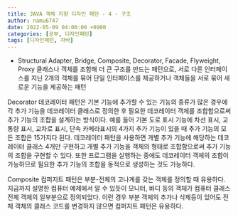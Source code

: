 ```yaml
---
title: JAVA 객체 지향 디자인 패턴 - 4 - 구조
author: namu6747
date: 2022-05-09 04:00:00 +0900
categories: [공부, 디자인패턴]
tags: [디자인패턴, 자바]
---
```


- Structural
Adapter, Bridge, Composite, Decorator, Facade, Flyweight, Proxy
클래스나 객체를 조합해 더 큰 구조를 만드는 패턴으로, 서로 다른 인터페이스를 지닌
2개의 객체를 묶어 단일 인터페이스를 제공하거나 객체들을 서로 묶어 새로운 기능을 제공하는 패턴

Decorator
데코레이터 패턴은 기본 기능에 추가할 수 있는 기능의 종류가 많은 경우에
각 추가 기능을 데코레이터 클래스로 정의한 후 필요한 데코레이터 객체를
조합함으로써 추가 기능의 조합을 설계하는 방식이다.
예를 들어 기본 도로 표시 기능에 차선 표시, 교통량 표시, 교차로 표시,
단속 카메라표시의 4가지 추가 기능이 있을 때 추가 기능의 모든 조합은 15가지다 된다.
데코레이터 패턴을 사용하면 개별 추가 기능에 해당하는 데코레이터 클래스 4개만 구현하고
개별 추가 기능을 객체의 형태로 조합함으로써 추가 기능의 조합을 구현할 수 있다.
또한 프로그램을 실행하는 중에도 데코레이터 객체의 조합이 가능하므로
필요한 추가 기능의 조합을 동적으로 생성하는 것도 가능하다.

Composite
컴퍼지트 패턴은 부분-전체의 고나계를 갖는 객체를 정의할 때 유용하다.
지금까지 설명한 컴퓨터 예제에서 알 수 있듯이 모니터, 바디 등의 객체가 컴퓨터 클래스
전체 객체의 일부분으로 정의되었다.
이런 경우 부분 객체의 추가나 삭제등이 있어도 전체 객체의
클래스 코드를 변경하지 않으면 컴퍼지트 패턴은 유용하다.

